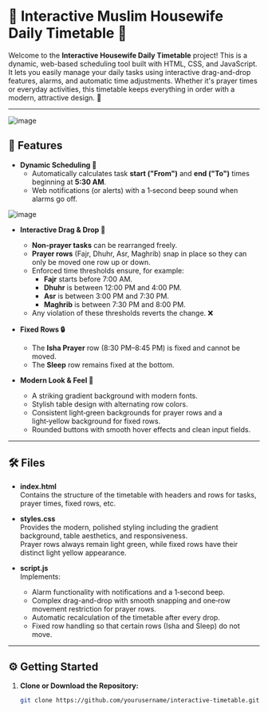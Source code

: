 # 🌟 Interactive Muslim Housewife Daily Timetable 🌟

Welcome to the **Interactive Housewife Daily Timetable** project! This is a dynamic, web-based scheduling tool built with HTML, CSS, and JavaScript. It lets you easily manage your daily tasks using interactive drag-and-drop features, alarms, and automatic time adjustments. Whether it's prayer times or everyday activities, this timetable keeps everything in order with a modern, attractive design. 🚀

---
![image](https://github.com/user-attachments/assets/e5b3f6b7-0791-499e-8200-d222801e5e1d)

## 📌 Features

- **Dynamic Scheduling 📅**  
  - Automatically calculates task **start ("From")** and **end ("To")** times beginning at **5:30 AM**.
  - Web notifications (or alerts) with a 1‑second beep sound when alarms go off.
    
![image](https://github.com/user-attachments/assets/de46b475-9f55-456d-a4ae-e14b23be7cab)

- **Interactive Drag & Drop 🔄**  
  - **Non-prayer tasks** can be rearranged freely.
  - **Prayer rows** (Fajr, Dhuhr, Asr, Maghrib) snap in place so they can only be moved one row up or down.
  - Enforced time thresholds ensure, for example:
    - **Fajr** starts before 7:00 AM.
    - **Dhuhr** is between 12:00 PM and 4:00 PM.
    - **Asr** is between 3:00 PM and 7:30 PM.
    - **Maghrib** is between 7:30 PM and 8:00 PM.
  - Any violation of these thresholds reverts the change. ❌

- **Fixed Rows 🔒**  
  - The **Isha Prayer** row (8:30 PM–8:45 PM) is fixed and cannot be moved.
  - The **Sleep** row remains fixed at the bottom.

- **Modern Look & Feel 🎨**  
  - A striking gradient background with modern fonts.
  - Stylish table design with alternating row colors.
  - Consistent light‑green backgrounds for prayer rows and a light‑yellow background for fixed rows.
  - Rounded buttons with smooth hover effects and clean input fields.

---

## 🛠️ Files

- **index.html**  
  Contains the structure of the timetable with headers and rows for tasks, prayer times, fixed rows, etc.

- **styles.css**  
  Provides the modern, polished styling including the gradient background, table aesthetics, and responsiveness.  
  Prayer rows always remain light green, while fixed rows have their distinct light yellow appearance.

- **script.js**  
  Implements:
  - Alarm functionality with notifications and a 1‑second beep.
  - Complex drag-and-drop with smooth snapping and one‑row movement restriction for prayer rows.
  - Automatic recalculation of the timetable after every drop.
  - Fixed row handling so that certain rows (Isha and Sleep) do not move.

---

## ⚙️ Getting Started

1. **Clone or Download the Repository:**

   ```bash
   git clone https://github.com/yourusername/interactive-timetable.git
